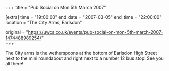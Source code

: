 +++
title = "Pub Social on Mon 5th March 2007"

[extra]
time = "19:00:00"
end_date = "2007-03-05"
end_time = "22:00:00"
location = "The City Arms, Earlsdon"

original = "https://uwcs.co.uk/events/pub-social-on-mon-5th-march-2007-1474488989254/"    
+++

The City arms is the wetherspoons at the bottom of Earlsdon High Street next to the mini roundabout and right next to a number 12 bus stop\! See you all there\!

